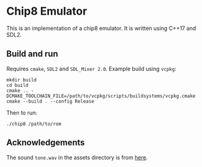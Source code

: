 # Chip8 Emulator
This is an implementation of a chip8 emulator. It is written using C++17 and SDL2. 

## Build and run
Requires `cmake`, `SDL2` and `SDL_Mixer 2.0`. Example build using `vcpkg`:
```
mkdir build
cd build
cmake .. -DCMAKE_TOOLCHAIN_FILE=/path/to/vcpkg/scripts/buildsystems/vcpkg.cmake
cmake --build . --config Release
```
Then to run:
```
./chip8 /path/to/rom
```

## Acknowledgements
The sound `tone.wav` in the assets directory is from [here](https://freesound.org/people/austin1234575/sounds/213795/).
